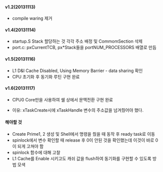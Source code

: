 #### v1.2(20131113) ####
- compile waring 제거

#### v1.4(20131114) ####
- startup.S Stack 할당하는 것 각각 주소 배정 및 CommomSection 삭제
- port.c: pxCurrentTCB, px*Stack들을 portNUM_PROCESSORS 배열로 만듬 

#### v1.5(20131116) ####
- L1 D&I Cache Disabled, Using Memory Barrier - data sharing 확인
- CPU 초기화 후 동기화 루틴 구현 완료

#### v1.6(20131117) ####
- CPU0 Core만을 사용하여 쉘 상에서 문맥전환 구현 완료
+ 이유: xTaskCreate시에 xTaskHandle 변수의 주소값을 넘겨줬어야 했다.

#### 해야할 것 ####
- Create Prime1, 2 생성 및 Shell에서 명령을 줬을 때 동작 후 ready task로 이동
- spinlock에서 변수 확인할 때 release 후 0이 안된 것을 확인했는데 이것이 바로 0이 되게 고쳐야 함
- spinlock 함수에 대해 고찰
- L1 Cache를 Enable 시키고도 캐쉬 값을 flush하여 동기화를 구현할 수 있도록 방법 모색
